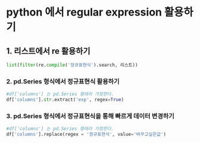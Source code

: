 # python 에서 regular expression 활용하기



## 1. 리스트에서 re 활용하기

```python
list(filter(re.compile('정규표현식').search, 리스트))
```



### 2. pd.Series 형식에서 정규표현식 활용하기

```python
#df['columns'] 는 pd.Series 형태라 가정한다.
df['columns'].str.extract('exp', regex=True)


```



### 3. pd.Series 형식에서 정규표현식을 통해 빠르게 데이터 변경하기

```python
#df['columns'] 는 pd.Series 형태라 가정한다.
df['columns'].replace(regex = '정규표현식', value='바꾸고싶은값')
```

